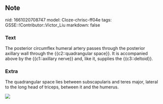 ## Note
nid: 1661020708747
model: Cloze-chrisc-ff04e
tags: GSSE::!Contributor::Victor_Liu
markdown: false

### Text
<div>
  The posterior circumflex humeral artery passes through the
  posterior axillary wall through the {{c2::quadrangular space}}.
  It is accompanied above by the {{c1::axillary nerve}} and, like
  it, supplies the {{c3::deltoid}}.
</div>

### Extra
The quadrangular space lies between subscapularis and teres major,
lateral to the long head of triceps, between it and the humerus.
<div><img src=
"paste-83c1269efdf2967115093e4d077d4faaf9837a67.jpg"></div>
